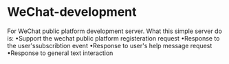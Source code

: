# WeChat-development
For WeChat public platform development server.
What this simple server do is:
  •Support the wechat public platform registeration request  •Response to the user'ssubscribtion event  •Response to user's help message request  •Response to general text interaction
